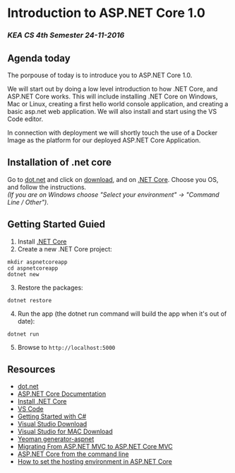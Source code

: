 # Introduction to ASP.NET Core 1.0
### _KEA CS 4th Semester 24-11-2016_

## Agenda today
The porpouse of today is to introduce you to ASP.NET Core 1.0. 

We will start out by doing a low level introduction to how .NET Core, and ASP.NET Core works. 
This will include installing .NET Core on Windows, Mac or Linux, creating a first hello world console application, and 
creating a basic asp.net web application. We will also install and start using the VS Code editor.


In connection with deployment we will shortly touch the use of a Docker Image as the platform for our deployed ASP.NET Core Application.

## Installation of .net core
Go to [dot.net](http://dot.net) and click on [download](https://www.microsoft.com/net/download), and on 
[.NET Core](https://www.microsoft.com/net/download/core). Choose you OS, and follow the instructions.         
_(If you are on Windows choose "Select your environment" -> "Command Line / Other")_.   

## Getting Started Guied
1. Install [.NET Core](https://www.microsoft.com/net/core#macos)
2. Create a new .NET Core project:

````
mkdir aspnetcoreapp
cd aspnetcoreapp
dotnet new
````
3. Restore the packages:
````
dotnet restore
````
4. Run the app (the dotnet run command will build the app when it's out of date):
````
dotnet run
````
5. Browse to ```` http://localhost:5000 ````




## Resources    
* [dot.net](http://dot.net)
* [ASP.NET Core Documentation](https://docs.microsoft.com/en-us/aspnet/core/)
* [Install .NET Core](https://www.microsoft.com/net/download/core)
* [VS Code](https://code.visualstudio.com/)
* [Getting Started with C#](https://www.microsoft.com/net/tutorials/csharp/getting-started)
* [Visual Studio Download](https://www.visualstudio.com/downloads/)
* [Visual Studio for MAC Download](https://www.visualstudio.com/vs/visual-studio-mac/)
* [Yeoman generator-aspnet](https://github.com/OmniSharp/generator-aspnet)
* [Migrating From ASP.NET MVC to ASP.NET Core MVC](https://docs.microsoft.com/en-us/aspnet/core/migration/mvc)
* [ASP.NET Core from the command line](https://cmatskas.com/asp-net-core-from-the-command-line/)
* [How to set the hosting environment in ASP.NET Core](http://andrewlock.net/how-to-set-the-hosting-environment-in-asp-net-core/)